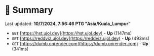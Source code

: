 # 📖 Summary
Last updated: **10/7/2024, 7:56:46 PTG "Asia/Kuala_Lumpur"**

- `GET` [https://hst.ujol.dev](https://hst.ujol.dev) - **Up** (1147ms)
- `GET` [https://reddviz.ujol.dev](https://reddviz.ujol.dev) - **Up** (493ms)
- `GET` [https://dumb.onrender.com](https://dumb.onrender.com) - **Up** (341ms)
